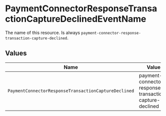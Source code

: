 # PaymentConnectorResponseTransactionCaptureDeclinedEventName

The name of this resource. Is always `payment-connector-response-transaction-capture-declined`.


## Values

| Name                                                    | Value                                                   |
| ------------------------------------------------------- | ------------------------------------------------------- |
| `PaymentConnectorResponseTransactionCaptureDeclined`    | payment-connector-response-transaction-capture-declined |